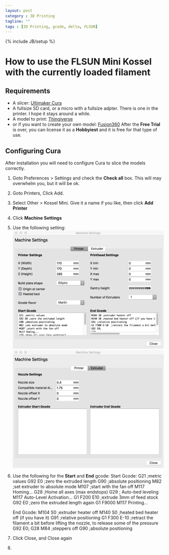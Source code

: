 ```yaml
---
layout: post
category : 3D Printing
tagline: ""
tags : [3D Printing, gcode, delta, FLSUN]
---
```

{% include JB/setup %}

# How to use the FLSUN Mini Kossel with the currently loaded filament

## Requirements

* A slicer: [Ultimaker Cura](https://ultimaker.com/en/products/ultimaker-cura-software)
* A fullsize SD card, or a micro with a fullsize adpter.  There is one in the printer.  I hope it stays around a while.
* A model to print: [Thingiverse](https://www.thingiverse.com/)
* or if you want to create your own model: [Fusion360](https://www.autodesk.com/products/fusion-360/overview) After the __Free Trial__ is over, you can license it as a __Hobbyiest__ and it is free for that type of use.


## Configuring Cura

After installation you will need to configure Cura to slice the models correctly.  

1. Goto Preferences > Settings and check the __Check all__ box.  This will may overwhelm you, but it will be ok.
1. Goto Printers, Click Add.
1. Select Other > Kossel Mini.  Give it a name if you like, then click __Add Printer__
1. Click __Machine Settings__
1. Use the following setting: 
![Printer](/assets/flsun/printer-settings.png)
![Extruder](/assets/flsun/extruder-settings.png)
1. Use the following for the __Start__ and __End__ gcode:
    Start Gcode:
    G21 ;metric values
    G92 E0 ;zero the extruded length
    G90 ;absolute positioning
    M82 ;set extruder to absolute mode
    M107 ;start with the fan off
    M117 Homing...
    G28 ;Home all axes (max endstops)
    G29 ; Auto-bed leveling
    M117 Auto-Level Activation...
    G1 F200 E10 ;extrude 3mm of feed stock
    G92 E0 ;zero the extruded length again
    G1 F9000
    M117 Printing...
    
    End Gcode:
    M104 S0 ;extruder heater off
    M140 S0 ;heated bed heater off (if you have it)
    G91 ;relative positioning
    G1 F300 E-10  ;retract the filament a bit before lifting the nozzle, to release some of the pressure
    G92 E0;
    G28
    M84 ;steppers off
    G90 ;absolute positioning

1. Click Close, and Close again
1. 